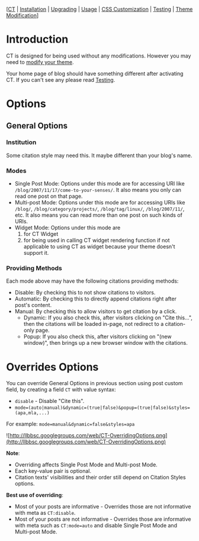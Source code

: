 [[CT](http://code.google.com/p/llbbsc/wiki/CT) | [Installation](http://code.google.com/p/llbbsc/wiki/CTInstall) |
[Upgrading](http://code.google.com/p/llbbsc/wiki/CTUpgrade) |
[Usage](http://code.google.com/p/llbbsc/wiki/CTUsage) | [CSS Customization](http://code.google.com/p/llbbsc/wiki/CTCSSCustomization) | [Testing](http://code.google.com/p/llbbsc/wiki/CTTest) | [Theme Modification](http://code.google.com/p/llbbsc/wiki/CTThemeModification)]

# Introduction #
CT is designed for being used without any modifications. However you may need to [modify your theme](http://code.google.com/p/llbbsc/wiki/CTThemeModification).

Your home page of blog should have something different after activating CT. If you can't see any please read [Testing](http://code.google.com/p/llbbsc/wiki/CTTest).

# Options #
## General Options ##
### Institution ###
Some citation style may need this. It maybe different than your blog's name.

### Modes ###
  * Single Post Mode: Options under this mode are for accessing URI like `/blog/2007/11/17/come-to-your-senses/`.  It also means you only can read one post on that page.
  * Multi-post Mode: Options under this mode are for accessing URIs like `/blog/`, `/blog/category/projects/`, `/blog/tag/linux/`, `/blog/2007/11/`, etc. It also means you can read more than one post on such kinds of URIs.
  * Widget Mode: Options under this mode are
    1. for CT Widget
    1. for being used in calling CT widget rendering function if not applicable to using CT as widget because your theme doesn't support it.

### Providing Methods ###
Each mode above may have the following citations providing methods:
  * Disable: By checking this to not show citations to visitors.
  * Automatic: By checking this to directly append citations right after post's content.
  * Manual: By checking this to allow visitors to get citation by a click.
    * Dynamic: If you also check this, after visitors clicking on "Cite this...", then the citations will be loaded in-page, not redirect to a citation-only page.
    * Popup: If you also check this, after visitors clicking on "(new window)", then brings up a new browser window with the citations.

# Overrides Options #
You can override General Options in previous section using post custom field, by creating a field `CT` with value syntax:
  * `disable` - Disable "Cite this".
  * `mode=(auto|manual)&dynamic=(true|false)&popup=(true|false)&styles=(apa,mla,...)`

For example: `mode=manual&dynamic=false&styles=apa`

![http://llbbsc.googlegroups.com/web/CT-OverridingOptions.png](http://llbbsc.googlegroups.com/web/CT-OverridingOptions.png)

**Note**:
  * Overriding affects Single Post Mode and Multi-post Mode.
  * Each key-value pair is optional.
  * Citation texts' visibilities and their order still depend on Citation Styles options.

**Best use of overriding**:
  * Most of your posts are informative - Overrides those are not informative with meta as `CT:disable`.
  * Most of your posts are not informative - Overrides those are informative with meta such as `CT:mode=auto` and disable Single Post Mode and Multi-post Mode.